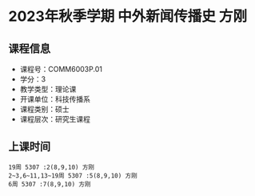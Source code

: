 # 2023年秋季学期 中外新闻传播史 方刚






## 课程信息

- 课程号：COMM6003P.01
- 学分：3
- 教学类型：理论课
- 开课单位：科技传播系
- 课程类别：硕士
- 课程层次：研究生课程

## 上课时间

```
19周 5307 :2(8,9,10) 方刚
2~3,6~11,13~19周 5307 :5(8,9,10) 方刚
6周 5307 :7(8,9,10) 方刚
```

